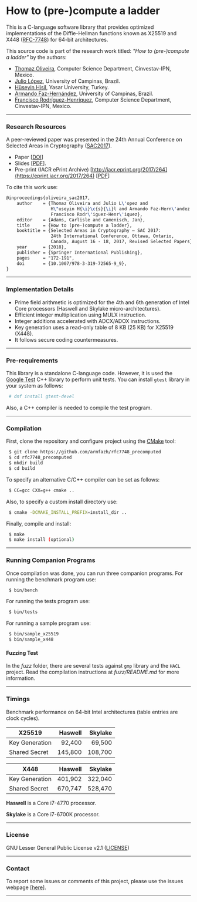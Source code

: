 
# How to (pre-)compute a ladder 


This is a C-language software library that provides optimized implementations of the Diffie-Hellman functions known as X25519 and X448 ([RFC-7748](https://datatracker.ietf.org/doc/rfc7748/)) for 64-bit architectures. 

This source code is part of the research work titled: _"How to (pre-)compute a ladder"_ by the authors:
 * [Thomaz Oliveira](http://dblp.uni-trier.de/pers/hd/o/Oliveira:Thomaz), Computer Science Department, Cinvestav-IPN, Mexico.
 * [Julio López](http://www.ic.unicamp.br/pessoas/docentes/jlopez), University of Campinas, Brazil.
 * [Hüseyin Hisil](http://hhisil.yasar.edu.tr/), Yasar University, Turkey.
 * [Armando Faz-Hernández](http://www.ic.unicamp.br/~armfazh), University of Campinas, Brazil.
 * [Francisco Rodríguez-Henríquez](http://delta.cs.cinvestav.mx/~francisco/), Computer Science Department, Cinvestav-IPN, Mexico.


----

### Research Resources

A peer-reviewed paper was presented in the 24th Annual Conference on Selected Areas in Cryptography ([SAC2017](http://sacworkshop.org/SAC17/SAC2017.htm)).
 - Paper [[DOI](http://doi.org/10.1007/978-3-319-72565-9_9)]
 - Slides [[PDF](http://www.ic.unicamp.br/~ra142685/userfiles/papers/oliveira_sac2017.pdf)].
 - Pre-print (IACR ePrint Archive) [http://iacr.eprint.org/2017/264](https://eprint.iacr.org/2017/264) [[PDF](https://eprint.iacr.org/2017/264.pdf)]


To cite this work use:

```tex
@inproceedings{oliveira_sac2017,
    author    = {Thomaz Oliveira and Julio L\'opez and 
                 H\"useyin H{\i}\c{s}{\i}l and Armando Faz-Hern\'andez and 
                 Francisco Rodr\'iguez-Henr\'iquez},
    editor    = {Adams, Carlisle and Camenisch, Jan},
    title     = {How to (pre-)compute a ladder},
    booktitle = {Selected Areas in Cryptography – SAC 2017: 
                 24th International Conference, Ottawa, Ontario,
                 Canada, August 16 - 18, 2017, Revised Selected Papers},
    year      = {2018},
    publisher = {Springer International Publishing},
    pages     = "172-191",
    doi       = {10.1007/978-3-319-72565-9_9},
}
```
----

### Implementation Details
 * Prime field arithmetic is optimized for the 4th and 6th generation of Intel Core processors (Haswell and Skylake micro-architectures).
 * Efficient integer multiplication using MULX instruction.
 * Integer additions accelerated with ADCX/ADOX instructions.
 * Key generation uses a read-only table of 8 KB (25 KB) for X25519 (X448).
 * It follows secure coding countermeasures.

----

### Pre-requirements

This library is a standalone C-language code. However, it is used the [Google Test](https://github.com/google/googletest) C++ library to perform unit tests.
You can install `gtest` library in your system as follows:
 
```sh
 # dnf install gtest-devel
```
Also, a C++ compiler is needed to compile the test program.

----

### Compilation
First, clone the repository and configure project using the [CMake](https://cmake.org/) tool:

```sh
 $ git clone https://github.com/armfazh/rfc7748_precomputed
 $ cd rfc7748_precomputed
 $ mkdir build
 $ cd build
```

To specify an alternative C/C++ compiler can be set as follows:

```sh
 $ CC=gcc CXX=g++ cmake ..
```

Also, to specify a custom install directory use:

```sh
 $ cmake -DCMAKE_INSTALL_PREFIX=install_dir ..
```

Finally, compile and install:

```sh
 $ make 
 $ make install (optional)
```

----

### Running Companion Programs
Once compilation was done, you can run three companion programs. For running the benchmark program use:
```sh
 $ bin/bench
```

For running the tests program use:
```sh
 $ bin/tests
```

For running a sample program use:
```sh
 $ bin/sample_x25519
 $ bin/sample_x448
```

#### Fuzzing Test

In the *fuzz* folder, there are several tests against  `gmp` library and the `HACL` project. Read the compilation instructions at *fuzz/README.md* for more information.

----


### Timings 
Benchmark performance on 64-bit Intel architectures (table entries are clock cycles).

| X25519 | Haswell | Skylake |
| ------ | ------:| ------:|
| Key Generation |  92,400 |  69,500 |
| Shared Secret  | 145,800 | 108,700 |
 	 	 	
| X448 | Haswell | Skylake |
| ------ | ------:| ------:|
| Key Generation | 401,902 | 322,040 |
| Shared Secret  | 670,747 | 528,470 |

**Haswell** is a Core i7-4770 processor.

**Skylake** is a Core i7-6700K processor. 

----

### License 
GNU Lesser General Public License v2.1 ([LICENSE](https://www.gnu.org/licenses/lgpl-2.1.txt))

----

### Contact 

To report some issues or comments of this project, please use the issues webpage [[here](https://github.com/armfazh/rfc7748_precomputed/issues)]. 

----

